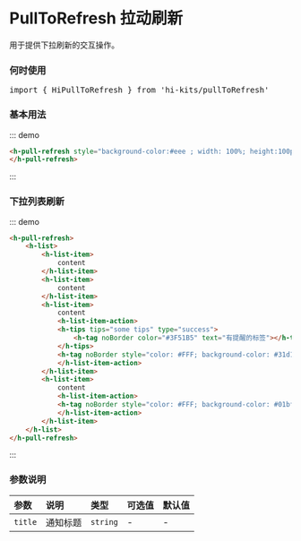 # PullToRefresh 拉动刷新
用于提供下拉刷新的交互操作。

### 何时使用
<pre class="language-ts">
import { HiPullToRefresh } from 'hi-kits/pullToRefresh'
</pre>

### 基本用法
::: demo
```html
<h-pull-refresh style="background-color:#eee ; width: 100%; height:100px;">
</h-pull-refresh>
```
:::

### 下拉列表刷新
::: demo
```html
<h-pull-refresh>
    <h-list>
        <h-list-item>
            content
        </h-list-item>
        <h-list-item>
            content
        </h-list-item>
        <h-list-item>
            content
            <h-list-item-action>
            <h-tips tips="some tips" type="success">
                <h-tag noBorder color="#3F51B5" text="有提醒的标签"></h-tag>
            </h-tips>
            <h-tag noBorder style="color: #FFF; background-color: #31d100fd; " text="333"></h-tag>
            </h-list-item-action>
        </h-list-item>
        <h-list-item>
            content
            <h-list-item-action>
            <h-tag noBorder style="color: #FFF; background-color: #01bffd; " text="333"></h-tag>
            </h-list-item-action>
        </h-list-item>
    </h-list>
</h-pull-refresh>
```
:::
### 参数说明

|参数|说明|类型|可选值|默认值
|:--|:--|:--|:-----|:---
| `title`| 通知标题 |  `string` | - | -
